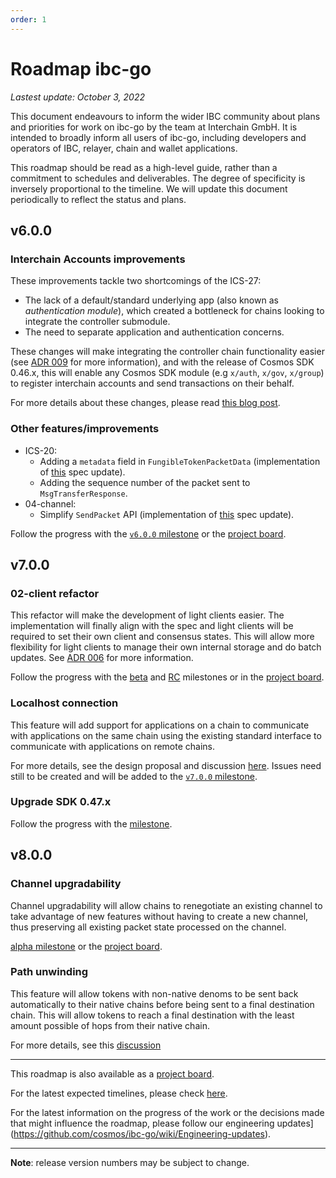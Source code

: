 ```yaml
---
order: 1
---
```


# Roadmap ibc-go

_Lastest update: October 3, 2022_

This document endeavours to inform the wider IBC community about plans and priorities for work on ibc-go by the team at Interchain GmbH. It is intended to broadly inform all users of ibc-go, including developers and operators of IBC, relayer, chain and wallet applications.

This roadmap should be read as a high-level guide, rather than a commitment to schedules and deliverables. The degree of specificity is inversely proportional to the timeline. We will update this document periodically to reflect the status and plans.

## v6.0.0

### Interchain Accounts improvements

These improvements tackle two shortcomings of the ICS-27:

- The lack of a default/standard underlying app (also known as _authentication module_), which created a bottleneck for chains looking to integrate the controller submodule.
- The need to separate application and authentication concerns.

These changes will make integrating the controller chain functionality easier (see [ADR 009](../architecture/adr-009-v6-ics27-msgserver.md) for more information), and with the release of Cosmos SDK 0.46.x, this will enable any Cosmos SDK module (e.g `x/auth`, `x/gov`, `x/group`) to register interchain accounts and send transactions on their behalf. 

For more details about these changes, please read [this blog post](https://medium.com/the-interchain-foundation/ibc-go-v6-changes-to-interchain-accounts-f9996449d782).

### Other features/improvements

- ICS-20:
  - Adding a `metadata` field in `FungibleTokenPacketData` (implementation of [this](https://github.com/cosmos/ibc/pull/842) spec update).
  - Adding the sequence number of the packet sent to `MsgTransferResponse`.
- 04-channel:
  - Simplify `SendPacket` API (implementation of [this](https://github.com/cosmos/ibc/pull/731) spec update).

Follow the progress with the [`v6.0.0` milestone](https://github.com/cosmos/ibc-go/milestone/35) or the [project board](https://github.com/orgs/cosmos/projects/7/views/23).

## v7.0.0

### 02-client refactor

This refactor will make the development of light clients easier. The implementation will finally align with the spec and light clients will be required to set their own client and consensus states. This will allow more flexibility for light clients to manage their own internal storage and do batch updates. See [ADR 006](../architecture/adr-006-02-client-refactor.md) for more information.

Follow the progress with the [beta](https://github.com/cosmos/ibc-go/milestone/25) and [RC](https://github.com/cosmos/ibc-go/milestone/27) milestones or in the [project board](https://github.com/orgs/cosmos/projects/7/views/14).

### Localhost connection

This feature will add support for applications on a chain to communicate with applications on the same chain using the existing standard interface to communicate with applications on remote chains.

For more details, see the design proposal and discussion [here](https://github.com/cosmos/ibc-go/discussions/2191). Issues need still to be created and will be added to the [`v7.0.0` milestone](https://github.com/cosmos/ibc-go/milestone/34).

### Upgrade SDK 0.47.x

Follow the progress with the [milestone](https://github.com/cosmos/ibc-go/milestone/36).

## v8.0.0

### Channel upgradability

Channel upgradability will allow chains to renegotiate an existing channel to take advantage of new features without having to create a new channel, thus preserving all existing packet state processed on the channel.

[alpha milestone](https://github.com/cosmos/ibc-go/milestone/29) or the [project board](https://github.com/orgs/cosmos/projects/7/views/17).

### Path unwinding

This feature will allow tokens with non-native denoms to be sent back automatically to their native chains before being sent to a final destination chain. This will allow tokens to reach a final destination with the least amount possible of hops from their native chain.

For more details, see this [discussion](https://github.com/cosmos/ibc/discussions/824)

---

This roadmap is also available as a [project board](https://github.com/orgs/cosmos/projects/7/views/25).

For the latest expected timelines, please check [here](https://github.com/cosmos/ibc-go/wiki/Release-timeline).

For the latest information on the progress of the work or the decisions made that might influence the roadmap, please follow our engineering updates](https://github.com/cosmos/ibc-go/wiki/Engineering-updates).

---

**Note**: release version numbers may be subject to change.